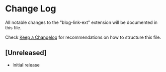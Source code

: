 # Change Log

All notable changes to the "blog-link-ext" extension will be documented in this file.

Check [Keep a Changelog](http://keepachangelog.com/) for recommendations on how to structure this file.

## [Unreleased]

- Initial release